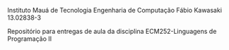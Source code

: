 Instituto Mauá de Tecnologia
Engenharia de Computação
Fábio Kawasaki  13.02838-3

Repositório para entregas de aula da disciplina ECM252-Linguagens de Programação II
